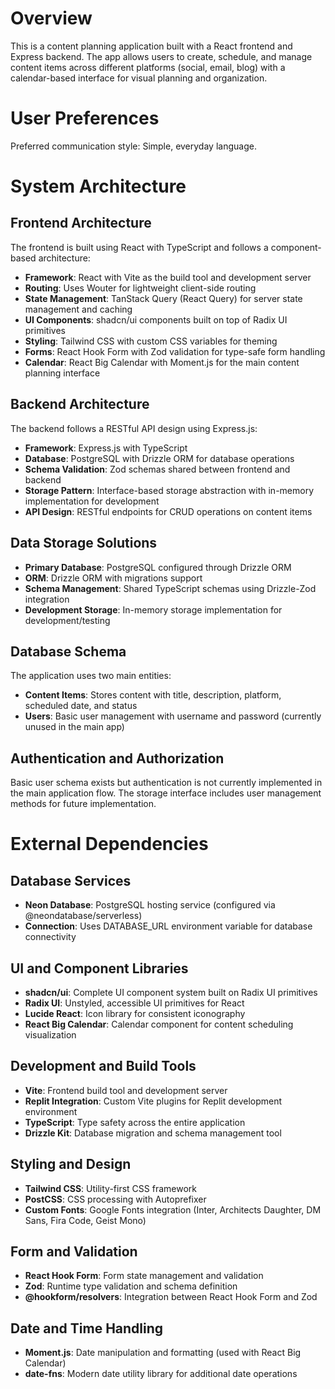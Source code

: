 # Overview

This is a content planning application built with a React frontend and Express backend. The app allows users to create, schedule, and manage content items across different platforms (social, email, blog) with a calendar-based interface for visual planning and organization.

# User Preferences

Preferred communication style: Simple, everyday language.

# System Architecture

## Frontend Architecture

The frontend is built using React with TypeScript and follows a component-based architecture:

- **Framework**: React with Vite as the build tool and development server
- **Routing**: Uses Wouter for lightweight client-side routing
- **State Management**: TanStack Query (React Query) for server state management and caching
- **UI Components**: shadcn/ui components built on top of Radix UI primitives
- **Styling**: Tailwind CSS with custom CSS variables for theming
- **Forms**: React Hook Form with Zod validation for type-safe form handling
- **Calendar**: React Big Calendar with Moment.js for the main content planning interface

## Backend Architecture

The backend follows a RESTful API design using Express.js:

- **Framework**: Express.js with TypeScript
- **Database**: PostgreSQL with Drizzle ORM for database operations
- **Schema Validation**: Zod schemas shared between frontend and backend
- **Storage Pattern**: Interface-based storage abstraction with in-memory implementation for development
- **API Design**: RESTful endpoints for CRUD operations on content items

## Data Storage Solutions

- **Primary Database**: PostgreSQL configured through Drizzle ORM
- **ORM**: Drizzle ORM with migrations support
- **Schema Management**: Shared TypeScript schemas using Drizzle-Zod integration
- **Development Storage**: In-memory storage implementation for development/testing

## Database Schema

The application uses two main entities:
- **Content Items**: Stores content with title, description, platform, scheduled date, and status
- **Users**: Basic user management with username and password (currently unused in the main app)

## Authentication and Authorization

Basic user schema exists but authentication is not currently implemented in the main application flow. The storage interface includes user management methods for future implementation.

# External Dependencies

## Database Services
- **Neon Database**: PostgreSQL hosting service (configured via @neondatabase/serverless)
- **Connection**: Uses DATABASE_URL environment variable for database connectivity

## UI and Component Libraries
- **shadcn/ui**: Complete UI component system built on Radix UI primitives
- **Radix UI**: Unstyled, accessible UI primitives for React
- **Lucide React**: Icon library for consistent iconography
- **React Big Calendar**: Calendar component for content scheduling visualization

## Development and Build Tools
- **Vite**: Frontend build tool and development server
- **Replit Integration**: Custom Vite plugins for Replit development environment
- **TypeScript**: Type safety across the entire application
- **Drizzle Kit**: Database migration and schema management tool

## Styling and Design
- **Tailwind CSS**: Utility-first CSS framework
- **PostCSS**: CSS processing with Autoprefixer
- **Custom Fonts**: Google Fonts integration (Inter, Architects Daughter, DM Sans, Fira Code, Geist Mono)

## Form and Validation
- **React Hook Form**: Form state management and validation
- **Zod**: Runtime type validation and schema definition
- **@hookform/resolvers**: Integration between React Hook Form and Zod

## Date and Time Handling
- **Moment.js**: Date manipulation and formatting (used with React Big Calendar)
- **date-fns**: Modern date utility library for additional date operations